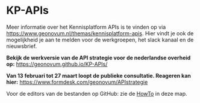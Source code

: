 # KP-APIs

Meer informatie over het Kennisplatform APIs is te vinden op via <https://www.geonovum.nl/themas/kennisplatform-apis>.
Hier vindt je ook de mogelijkheid je aan te melden voor de werkgroepen, het slack kanaal en de nieuwsbrief.

**Bekijk de werkversie van de API strategie voor de nederlandse overheid op:** <https://geonovum.github.io/KP-APIs/>

**Van 13 februari tot 27 maart loopt de publieke consultatie. Reageren kan hier:**
https://www.formdesk.com/geonovum/APIstrategie

Voor de editors van de bestanden op GitHub: zie de [HowTo](./HowTo.md) in deze map.
